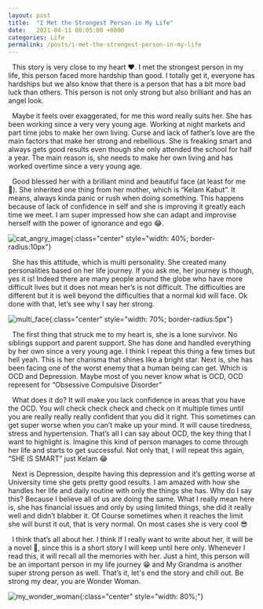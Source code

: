 ```yaml
---
layout: post
title:  "I Met the Strongest Person in My Life"
date:   2021-04-11 00:05:00 +0800
categories: Life
permalink: /posts/i-met-the-strongest-person-in-my-life
---
```


&nbsp; This story is very close to my heart :heart:. I met the strongest person in my life, this person faced more hardship than good. I totally get it, everyone has hardships but we also know that there is a person that has a bit more bad luck than others. This person is not only strong but also brilliant and has an angel look.

&nbsp; Maybe it feels over exaggerated, for me this word really suits her. She has been working since a very very young age. Working at night markets and part time jobs to make her own living. Curse and lack of father’s love are the main factors that make her strong and rebellious. She is freaking smart and always gets good results even though she only attended the school for half a year. The main reason is, she needs to make her own living and has worked overtime since a very young age.

&nbsp; Good blessed her with a brilliant mind and beautiful face (at least for me :grimacing:). She inherited one thing from her mother, which is “Kelam Kabut”. It means, always kinda panic or rush when doing something. This happens because of lack of confidence in self and she is improving it greatly each time we meet. I am super impressed how she can adapt and improvise herself with the power of ignorance and ego :joy:.

![cat_angry_image](https://i.imgur.com/8mez0je.png){:class="center" style="width: 40%; border-radius:10px"}

&nbsp; She has this attitude, which is multi personality. She created many personalities based on her life journey. If you ask me, her journey is though, yes it is! Indeed there are many people around the globe who have more difficult lives but it does not mean her’s is not difficult. The difficulties are different but it is well beyond the difficulties that a normal kid will face. Ok done with that, let’s see why I say her strong.

![multi_face](https://i.imgur.com/l0MHoGV.png){:class="center" style="width: 70%; border-radius:5px"}

&nbsp; The first thing that struck me to my heart is, she is a lone survivor. No siblings support and parent support. She has done and handled everything by her own since a very young age. I think I repeat this thing a few times but hell yeah. This is her charisma that shines like a bright star. Next is, she has been facing one of the worst enemy that a human being can get. Which is OCD and Depression. Maybe most of you never know what is OCD, OCD represent for “Obsessive Compulsive Disorder”

&nbsp; What does it do? It will make you lack confidence in areas that you have the OCD. You will check check check and check on it multiple times until you are really really really confident that you did it right. This sometimes can get super worse when you can’t make up your mind. It will cause tiredness, stress and hypertension. That’s all I can say about OCD, the key thing that I want to highlight is. Imagine this kind of person manages to come through her life and starts to get successful. Not only that, I will repeat this again, “SHE IS SMART” just Kelam :joy:

&nbsp; Next is Depression, despite having this depression and it’s getting worse at University time she gets pretty good results. I am amazed with how she handles her life and daily routine with only the things she has. Why do I say this? Because I believe all of us are doing the same. What I really mean here is, she has financial issues and only by using limited things, she did it really well and didn’t blabber it. Of Course sometimes when it reaches the limit she will burst it out, that is very normal. On most cases she is very cool :sunglasses:

&nbsp; I think that’s all about her. I think If I really want to write about her, it will be a novel :rofl:, since this is a short story I will keep until here only. Whenever I read this, it will recall all the memories with her. Just a hint, this person will be an important person in my life journey :grin: and My Grandma is another super strong person as well. That’s it, let's end the story and chill out. Be strong my dear, you are Wonder Woman.

![my_wonder_woman](https://i.imgur.com/OKvofT9.png){:class="center" style="width: 80%;"}

